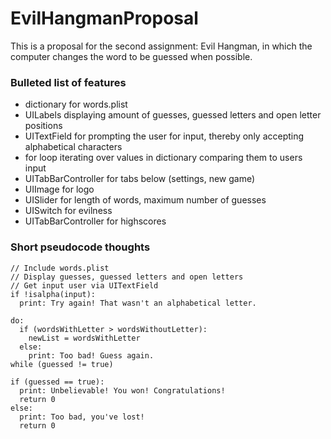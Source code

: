 # EvilHangmanProposal
This is a proposal for the second assignment: Evil Hangman, in which the computer changes the word to be guessed when possible.

### Bulleted list of features
* dictionary for words.plist
* UILabels displaying amount of guesses, guessed letters and open letter positions
* UITextField for prompting the user for input, thereby only accepting alphabetical characters
* for loop iterating over values in dictionary comparing them to users input
* UITabBarController for tabs below (settings, new game)
* UIImage for logo
* UISlider for length of words, maximum number of guesses 
* UISwitch for evilness
* UITabBarController for highscores

### Short pseudocode thoughts
    // Include words.plist
    // Display guesses, guessed letters and open letters
    // Get input user via UITextField
    if !isalpha(input):
      print: Try again! That wasn't an alphabetical letter.

    do: 
      if (wordsWithLetter > wordsWithoutLetter):
        newList = wordsWithLetter
      else:
        print: Too bad! Guess again.
    while (guessed != true)

    if (guessed == true):
      print: Unbelievable! You won! Congratulations!
      return 0
    else:
      print: Too bad, you've lost!
      return 0
